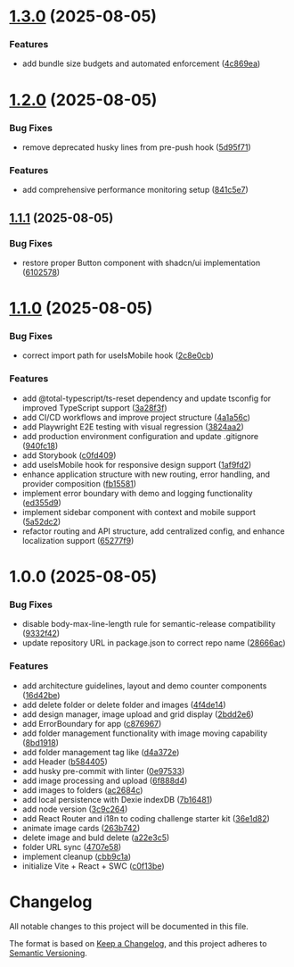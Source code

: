 # [1.3.0](https://github.com/letanure/react-mobx-starter/compare/v1.2.0...v1.3.0) (2025-08-05)


### Features

* add bundle size budgets and automated enforcement ([4c869ea](https://github.com/letanure/react-mobx-starter/commit/4c869eafe8e6707dedf99db4157fa96cd1cfa9d5))

# [1.2.0](https://github.com/letanure/react-mobx-starter/compare/v1.1.1...v1.2.0) (2025-08-05)


### Bug Fixes

* remove deprecated husky lines from pre-push hook ([5d95f71](https://github.com/letanure/react-mobx-starter/commit/5d95f714f5841efcd751163fcd1f661abf9035f6))


### Features

* add comprehensive performance monitoring setup ([841c5e7](https://github.com/letanure/react-mobx-starter/commit/841c5e718e99e1f3f43160ab0d02847f97c5ee8e))

## [1.1.1](https://github.com/letanure/react-mobx-starter/compare/v1.1.0...v1.1.1) (2025-08-05)


### Bug Fixes

* restore proper Button component with shadcn/ui implementation ([6102578](https://github.com/letanure/react-mobx-starter/commit/61025784399d2462364f3bfc17fad81ae2c26f98))

# [1.1.0](https://github.com/letanure/react-mobx-starter/compare/v1.0.0...v1.1.0) (2025-08-05)


### Bug Fixes

* correct import path for useIsMobile hook ([2c8e0cb](https://github.com/letanure/react-mobx-starter/commit/2c8e0cb70b59aa06ce2f752201c242255e30abf4))


### Features

* add @total-typescript/ts-reset dependency and update tsconfig for improved TypeScript support ([3a28f3f](https://github.com/letanure/react-mobx-starter/commit/3a28f3f8ab055acd9388a762be40da7605e19d7c))
* add CI/CD workflows and improve project structure ([4a1a56c](https://github.com/letanure/react-mobx-starter/commit/4a1a56c83744ec91fda3a52f208d5a0a9f46f97e))
* add Playwright E2E testing with visual regression ([3824aa2](https://github.com/letanure/react-mobx-starter/commit/3824aa23fafad76c8eb696102fd6f0f2ebd08d82))
* add production environment configuration and update .gitignore ([940fc18](https://github.com/letanure/react-mobx-starter/commit/940fc185b092ca7448787c23a165d69a7848493a))
* add Storybook ([c0fd409](https://github.com/letanure/react-mobx-starter/commit/c0fd4094cd02321d7b4cfc66b9bcac1edf057b1c))
* add useIsMobile hook for responsive design support ([1af9fd2](https://github.com/letanure/react-mobx-starter/commit/1af9fd24448720aa0f14438dd792521d5907a236))
* enhance application structure with new routing, error handling, and provider composition ([fb15581](https://github.com/letanure/react-mobx-starter/commit/fb15581bf5fd9cf36538acbbfa58bd78485da366))
* implement error boundary with demo and logging functionality ([ed355d9](https://github.com/letanure/react-mobx-starter/commit/ed355d98f824d0d5998d44b5f08158dcdae0abf6))
* implement sidebar component with context and mobile support ([5a52dc2](https://github.com/letanure/react-mobx-starter/commit/5a52dc2b9465cea2d756ea3f193977224fda6878))
* refactor routing and API structure, add centralized config, and enhance localization support ([65277f9](https://github.com/letanure/react-mobx-starter/commit/65277f9dc0359401dbf83a39384de5fbec37ce96))

# 1.0.0 (2025-08-05)


### Bug Fixes

* disable body-max-line-length rule for semantic-release compatibility ([9332f42](https://github.com/letanure/react-mobx-starter/commit/9332f4242bfe0c7ec8a0c9018b608b7fb041d0d6))
* update repository URL in package.json to correct repo name ([28666ac](https://github.com/letanure/react-mobx-starter/commit/28666ac3b83587c0d516b5848d928d4e26146da0))


### Features

* add architecture guidelines,  layout and demo counter components ([16d42be](https://github.com/letanure/react-mobx-starter/commit/16d42beb8b755a388db27d01c17954a831fc2767))
* add delete folder or delete folder and images ([4f4de14](https://github.com/letanure/react-mobx-starter/commit/4f4de14230b7b1ee365723d7f7cf81f15c4e4883))
* add design manager,  image upload and grid display ([2bdd2e6](https://github.com/letanure/react-mobx-starter/commit/2bdd2e6450553ecb3610f20666d599db054a5466))
* add ErrorBoundary  for app ([c876967](https://github.com/letanure/react-mobx-starter/commit/c876967e1388f0055418dd9deba46e430747e600))
* add folder management functionality with image moving capability ([8bd1918](https://github.com/letanure/react-mobx-starter/commit/8bd1918263a10dd37bf4e8020e2424696ccfc32d))
* add folder management tag like ([d4a372e](https://github.com/letanure/react-mobx-starter/commit/d4a372e0d5c93777d39976af6c692f92cd6a5a80))
* add Header ([b584405](https://github.com/letanure/react-mobx-starter/commit/b5844050fcee9a05ddf6098e82bc2e595dabca48))
* add husky pre-commit with linter ([0e97533](https://github.com/letanure/react-mobx-starter/commit/0e975339f941b736c6a2bd4de636babb2719b0ab))
* add image processing and upload ([6f888d4](https://github.com/letanure/react-mobx-starter/commit/6f888d46c02fb035bd19628aed951d42741a855d))
* add images to folders ([ac2684c](https://github.com/letanure/react-mobx-starter/commit/ac2684c1ca447c6f769aa592f7b7c33f779e5257))
* add local persistence with  Dexie indexDB ([7b16481](https://github.com/letanure/react-mobx-starter/commit/7b16481ca1dd91aeeba3c8d79c076edfebe3ea7f))
* add node version ([3c9c264](https://github.com/letanure/react-mobx-starter/commit/3c9c264720118e0ceb76d86e1cbf9ac87f2ad081))
* add React Router and i18n to coding challenge starter kit ([36e1d82](https://github.com/letanure/react-mobx-starter/commit/36e1d8237f120e76bf35bcc599161cb1bc77cab0))
* animate image cards ([263b742](https://github.com/letanure/react-mobx-starter/commit/263b742d0040dfd6132286f76e65e85294e6cf2f))
* delete image and buld delete ([a22e3c5](https://github.com/letanure/react-mobx-starter/commit/a22e3c50d37c85a9b774cce048dcef3b24cad961))
* folder URL sync ([4707e58](https://github.com/letanure/react-mobx-starter/commit/4707e5818276ad510cf6062925a51380d6c3cace))
* implement cleanup ([cbb9c1a](https://github.com/letanure/react-mobx-starter/commit/cbb9c1ada6ea1ec03ff208f5d6643067fb38e1d9))
* initialize Vite + React  + SWC ([c0f13be](https://github.com/letanure/react-mobx-starter/commit/c0f13bedaaf8257c202a7fb12f542c5126f5ca6f))

# Changelog

All notable changes to this project will be documented in this file.

The format is based on [Keep a Changelog](https://keepachangelog.com/en/1.0.0/),
and this project adheres to [Semantic Versioning](https://semver.org/spec/v2.0.0.html).

<!-- This changelog will be automatically updated by semantic-release -->
